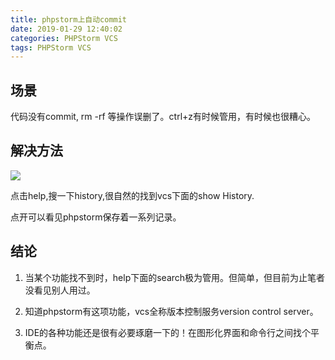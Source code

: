 ```yaml
---
title: phpstorm上自动commit
date: 2019-01-29 12:40:02
categories: PHPStorm VCS
tags: PHPStorm VCS
---
```


## 场景

代码没有commit, rm -rf 等操作误删了。ctrl+z有时候管用，有时候也很糟心。

## 解决方法

![](/images/15487372770760.jpg)

点击help,搜一下history,很自然的找到vcs下面的show History.

点开可以看见phpstorm保存着一系列记录。

## 结论
1. 当某个功能找不到时，help下面的search极为管用。但简单，但目前为止笔者没看见别人用过。

2. 知道phpstorm有这项功能，vcs全称版本控制服务version control server。

3. IDE的各种功能还是很有必要琢磨一下的！在图形化界面和命令行之间找个平衡点。